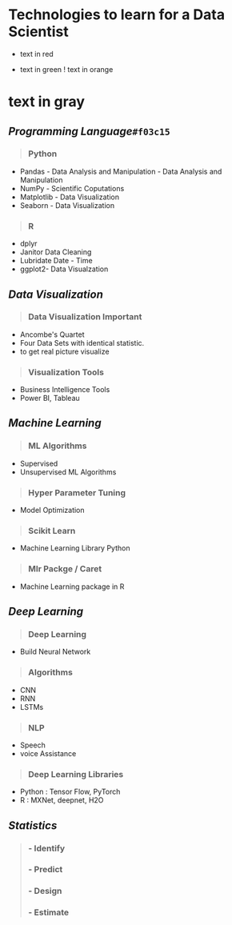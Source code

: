 # Technologies to learn for a Data Scientist
- text in red
+ text in green
! text in orange
# text in gray

## _Programming Language_`#f03c15`

 > ### Python 
- Pandas - Data Analysis and Manipulation - Data Analysis and Manipulation
- NumPy - Scientific Coputations  
- Matplotlib - Data Visualization
- Seaborn - Data Visualization

> ### R
- dplyr
- Janitor Data Cleaning
- Lubridate Date - Time
- ggplot2- Data Visualzation

## _Data Visualization_

> ### Data Visualization Important
- Ancombe's Quartet
- Four Data Sets with identical statistic.
- to get real picture visualize

> ### Visualization Tools
- Business Intelligence Tools
- Power BI, Tableau


## _Machine Learning_
 
> ### ML Algorithms
- Supervised
- Unsupervised ML Algorithms

> ### Hyper Parameter Tuning
- Model Optimization
    
> ### Scikit Learn
- Machine Learning Library Python
  
> ### Mlr Packge / Caret
- Machine Learning package in R

## _Deep Learning_

> ### Deep Learning
- Build Neural Network

> ### Algorithms
- CNN
- RNN
- LSTMs

> ### NLP
- Speech
- voice Assistance

> ### Deep Learning Libraries
- Python : Tensor Flow, PyTorch
- R : MXNet, deepnet, H2O

## _Statistics_

> ### - Identify 
> ### - Predict
> ### - Design
> ### - Estimate

    
